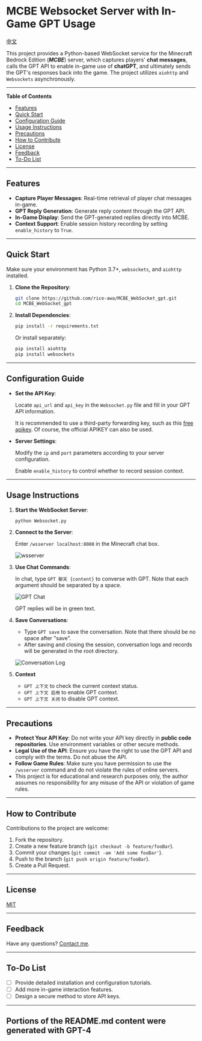 # MCBE Websocket Server with In-Game GPT Usage
[中文](./README.md)

This project provides a Python-based WebSocket service for the Minecraft Bedrock Edition (***MCBE***) server, which captures players' **chat messages**, calls the GPT API to enable in-game use of **chatGPT**, and ultimately sends the GPT's responses back into the game. The project utilizes `aiohttp` and `Websockets` asynchronously.

---

**Table of Contents**

- [Features](#features)
- [Quick Start](#quick-start)
- [Configuration Guide](#configuration-guide)
- [Usage Instructions](#usage-instructions)
- [Precautions](#precautions)
- [How to Contribute](#how-to-contribute)
- [License](#license)
- [Feedback](#Feedback)
- [To-Do List](#to-do-list)

---

## Features

- **Capture Player Messages**: Real-time retrieval of player chat messages in-game.
- **GPT Reply Generation**: Generate reply content through the GPT API.
- **In-Game Display**: Send the GPT-generated replies directly into MCBE.
- **Context Support**: Enable session history recording by setting `enable_history` to `True`.

---

## Quick Start

Make sure your environment has Python 3.7+, `websockets`, and `aiohttp` installed.

1. **Clone the Repository**:

    ```bash
    git clone https://github.com/rice-awa/MCBE_WebSocket_gpt.git
    cd MCBE_WebSocket_gpt
    ```

2. **Install Dependencies**:

    ```bash
    pip install -r requirements.txt
    ```

    Or install separately:

    ```bash
    pip install aiohttp
    pip install websockets
    ```

---

## Configuration Guide

- **Set the API Key**:

  Locate `api_url` and `api_key` in the `Websocket.py` file and fill in your GPT API information.

  It is recommended to use a third-party forwarding key, such as this [free apikey](https://gpt-houtar.koyeb.app). Of course, the official APIKEY can also be used.

- **Server Settings**:

  Modify the `ip` and `port` parameters according to your server configuration.
  
  Enable `enable_history` to control whether to record session context.

---

## Usage Instructions

1. **Start the WebSocket Server**:

    ```bash
    python Websocket.py
    ```

2. **Connect to the Server**:

    Enter `/wsserver localhost:8080` in the Minecraft chat box.

    ![wsserver](https://s11.ax1x.com/2024/02/13/pF8y0dU.png)

3. **Use Chat Commands**:

    In chat, type `GPT 聊天 {content}` to converse with GPT. Note that each argument should be separated by a space.

    ![GPT Chat](https://s11.ax1x.com/2024/02/13/pF8yRL6.png)

    GPT replies will be in green text.

4. **Save Conversations**:
    - Type `GPT save` to save the conversation. Note that there should be no space after "save".
    - After saving and closing the session, conversation logs and records will be generated in the root directory.

    ![Conversation Log](https://s11.ax1x.com/2024/02/13/pF8yXef.png)

5. **Context**
    - `GPT 上下文` to check the current context status.
    - `GPT 上下文 启用` to enable GPT context.
    - `GPT 上下文 关闭` to disable GPT context.

---

## Precautions

- **Protect Your API Key**: Do not write your API key directly in **public code repositories**. Use environment variables or other secure methods.
- **Legal Use of the API**: Ensure you have the right to use the GPT API and comply with the terms. Do not abuse the API.
- **Follow Game Rules**: Make sure you have permission to use the `/wsserver` command and do not violate the rules of online servers.
- This project is for educational and research purposes only, the author assumes no responsibility for any misuse of the API or violation of game rules.

---

## How to Contribute

Contributions to the project are welcome:

1. Fork the repository.
2. Create a new feature branch (`git checkout -b feature/fooBar`).
3. Commit your changes (`git commit -am 'Add some fooBar'`).
4. Push to the branch (`git push origin feature/fooBar`).
5. Create a Pull Request.

---

## License

[MIT](https://github.com/rice-awa/MCBE_WebSocket_gpt/blob/main/LICENSE.txt)

---

## Feedback

Have any questions? [Contact me](https://space.bilibili.com/521856101).

---

## To-Do List

- [ ] Provide detailed installation and configuration tutorials.
- [ ] Add more in-game interaction features.
- [ ] Design a secure method to store API keys.

---

## Portions of the README.md content were generated with GPT-4
